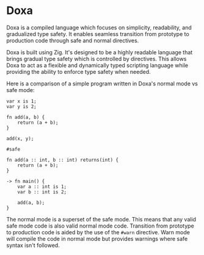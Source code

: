 # Doxa

Doxa is a compiled language which focuses on simplicity, readability, and gradualized type safety. It enables seamless transition from prototype to production code through safe and normal directives.

Doxa is built using Zig. It's designed to be a highly readable language that brings gradual type safety which is controlled by directives. This allows Doxa to act as a flexible and dynamically typed scripting language while providing the ability to enforce type safety when needed.

Here is a comparison of a simple program written in Doxa's normal mode vs safe mode:

```
var x is 1;
var y is 2;

fn add(a, b) {
    return (a + b);
}

add(x, y);
```

```
#safe

fn add(a :: int, b :: int) returns(int) {
    return (a + b);
}

-> fn main() {
    var a :: int is 1;
    var b :: int is 2;

    add(a, b);
}
```

The normal mode is a superset of the safe mode. This means that any valid safe mode code is also valid normal mode code.
Transition from prototype to production code is aided by the use of the `#warn` directive. Warn mode will compile the code in
normal mode but provides warnings where safe syntax isn't followed.
